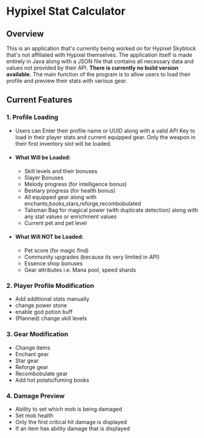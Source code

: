 # Hypixel Stat Calculator

## Overview
This is an application that's currently being worked on for Hypixel Skyblock that's not affiliated with Hypixel themselves.  The application itself is made entirely in Java
along with a JSON file that contains all necessary data and values not provided by their API.  **There is currently no build version available.**
The main function of the program is to allow users to load their profile and preview their stats with various gear.

## Current Features
### 1. Profile Loading
- Users can Enter their profile name or UUID along with a valid API Key to load in their player stats and current equipped gear. Only the weapon in their first inventory slot will be loaded.
- #### What Will be Loaded:
    - Skill levels and their bonuses
    - Slayer Bonuses
    - Melody progress (for intelligence bonus)
    - Bestiary progress (for health bonus)
    - All equipped gear along with enchants,books,stars,reforge,recombobulated
    - Talisman Bag for magical power (with duplicate detection) along with any stat values or enrichment values
    - Current pet and pet level
- #### What Will NOT be Loaded:
    - Pet score (for magic find)
    - Community upgrades (because its very limited in API)
    - Essence shop bonuses
    - Gear attributes i.e. Mana pool, speed shards

### 2. Player Profile Modification
- Add additional stats manually
- change power stone
- enable god potion buff
- (Planned) change skill levels
### 3. Gear Modification
- Change items
- Enchant gear
- Star gear
- Reforge gear
- Recombobulate gear
- Add hot potato/fuming books

### 4. Damage Preview
- Ability to set which mob is being damaged
- Set mob health
- Only the first critical hit damage is displayed
- If an item has ability damage that is displayed
